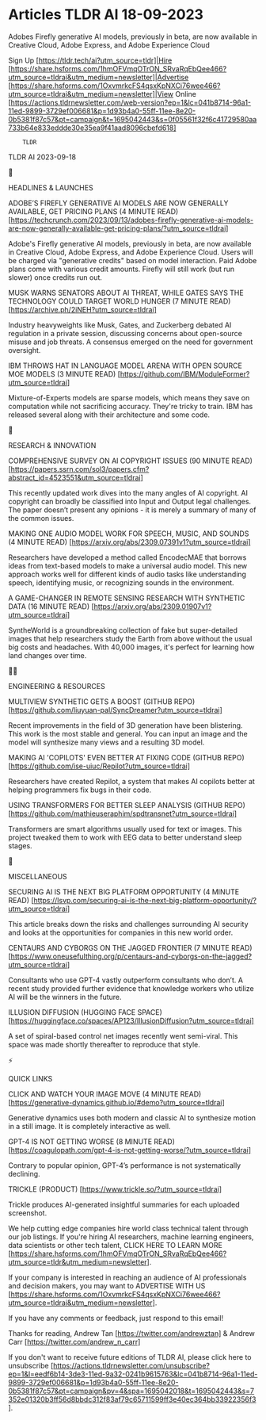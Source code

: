 # Articles TLDR AI 18-09-2023

Adobes Firefly generative AI models, previously in beta, are now
available in Creative Cloud, Adobe Express, and Adobe Experience
Cloud  

Sign Up [https://tldr.tech/ai?utm_source=tldr]|Hire
[https://share.hsforms.com/1hmOFVmqOTrON_SRvaRqEbQee466?utm_source=tldrai&utm_medium=newsletter]|Advertise
[https://share.hsforms.com/1OxvmrkcFS4qsxKpNXCi76wee466?utm_source=tldrai&utm_medium=newsletter]|View
Online
[https://actions.tldrnewsletter.com/web-version?ep=1&lc=041b8714-96a1-11ed-9899-3729ef006681&p=1d93b4a0-55ff-11ee-8e20-0b5381f87c57&pt=campaign&t=1695042443&s=0f05561f32f6c41729580aa733b64e833eddde30e35ea9f41aad8096cbefd618]


		TLDR 

TLDR AI 2023-09-18

🚀 

HEADLINES & LAUNCHES

ADOBE’S FIREFLY GENERATIVE AI MODELS ARE NOW GENERALLY AVAILABLE,
GET PRICING PLANS (4 MINUTE READ)
[https://techcrunch.com/2023/09/13/adobes-firefly-generative-ai-models-are-now-generally-available-get-pricing-plans/?utm_source=tldrai]

Adobe's Firefly generative AI models, previously in beta, are now
available in Creative Cloud, Adobe Express, and Adobe Experience
Cloud. Users will be charged via "generative credits" based on model
interaction. Paid Adobe plans come with various credit amounts.
Firefly will still work (but run slower) once credits run out. 

MUSK WARNS SENATORS ABOUT AI THREAT, WHILE GATES SAYS THE TECHNOLOGY
COULD TARGET WORLD HUNGER (7 MINUTE READ)
[https://archive.ph/2iNEH?utm_source=tldrai]

Industry heavyweights like Musk, Gates, and Zuckerberg debated AI
regulation in a private session, discussing concerns about open-source
misuse and job threats. A consensus emerged on the need for government
oversight. 

IBM THROWS HAT IN LANGUAGE MODEL ARENA WITH OPEN SOURCE MOE MODELS (3
MINUTE READ) [https://github.com/IBM/ModuleFormer?utm_source=tldrai]

Mixture-of-Experts models are sparse models, which means they save on
computation while not sacrificing accuracy. They're tricky to train.
IBM has released several along with their architecture and some code. 

🧠 

RESEARCH & INNOVATION

COMPREHENSIVE SURVEY ON AI COPYRIGHT ISSUES (90 MINUTE READ)
[https://papers.ssrn.com/sol3/papers.cfm?abstract_id=4523551&utm_source=tldrai]

This recently updated work dives into the many angles of AI copyright.
AI copyright can broadly be classified into Input and Output legal
challenges. The paper doesn’t present any opinions - it is merely a
summary of many of the common issues. 

MAKING ONE AUDIO MODEL WORK FOR SPEECH, MUSIC, AND SOUNDS (4 MINUTE
READ) [https://arxiv.org/abs/2309.07391v1?utm_source=tldrai]

Researchers have developed a method called EncodecMAE that borrows
ideas from text-based models to make a universal audio model. This new
approach works well for different kinds of audio tasks like
understanding speech, identifying music, or recognizing sounds in the
environment. 

A GAME-CHANGER IN REMOTE SENSING RESEARCH WITH SYNTHETIC DATA (16
MINUTE READ) [https://arxiv.org/abs/2309.01907v1?utm_source=tldrai]

SyntheWorld is a groundbreaking collection of fake but super-detailed
images that help researchers study the Earth from above without the
usual big costs and headaches. With 40,000 images, it's perfect for
learning how land changes over time. 

🧑‍💻 

ENGINEERING & RESOURCES

MULTIVIEW SYNTHETIC GETS A BOOST (GITHUB REPO)
[https://github.com/liuyuan-pal/SyncDreamer?utm_source=tldrai]

Recent improvements in the field of 3D generation have been
blistering. This work is the most stable and general. You can input an
image and the model will synthesize many views and a resulting 3D
model. 

MAKING AI 'COPILOTS' EVEN BETTER AT FIXING CODE (GITHUB REPO)
[https://github.com/ise-uiuc/Repilot?utm_source=tldrai]

Researchers have created Repilot, a system that makes AI copilots
better at helping programmers fix bugs in their code. 

USING TRANSFORMERS FOR BETTER SLEEP ANALYSIS (GITHUB REPO)
[https://github.com/mathieuseraphim/spdtransnet?utm_source=tldrai]

Transformers are smart algorithms usually used for text or images.
This project tweaked them to work with EEG data to better understand
sleep stages. 

🎁 

MISCELLANEOUS

SECURING AI IS THE NEXT BIG PLATFORM OPPORTUNITY (4 MINUTE READ)
[https://lsvp.com/securing-ai-is-the-next-big-platform-opportunity/?utm_source=tldrai]

This article breaks down the risks and challenges surrounding AI
security and looks at the opportunities for companies in this new
world order. 

CENTAURS AND CYBORGS ON THE JAGGED FRONTIER (7 MINUTE READ)
[https://www.oneusefulthing.org/p/centaurs-and-cyborgs-on-the-jagged?utm_source=tldrai]

Consultants who use GPT-4 vastly outperform consultants who don’t. A
recent study provided further evidence that knowledge workers who
utilize AI will be the winners in the future. 

ILLUSION DIFFUSION (HUGGING FACE SPACE)
[https://huggingface.co/spaces/AP123/IllusionDiffusion?utm_source=tldrai]

A set of spiral-based control net images recently went semi-viral.
This space was made shortly thereafter to reproduce that style. 

⚡ 

QUICK LINKS

CLICK AND WATCH YOUR IMAGE MOVE (4 MINUTE READ)
[https://generative-dynamics.github.io/#demo?utm_source=tldrai]

Generative dynamics uses both modern and classic AI to synthesize
motion in a still image. It is completely interactive as well. 

GPT-4 IS NOT GETTING WORSE (8 MINUTE READ)
[https://coagulopath.com/gpt-4-is-not-getting-worse/?utm_source=tldrai]

Contrary to popular opinion, GPT-4’s performance is not
systematically declining. 

TRICKLE (PRODUCT) [https://www.trickle.so/?utm_source=tldrai]

Trickle produces AI-generated insightful summaries for each uploaded
screenshot. 

 We help cutting edge companies hire world class technical talent
through our job listings. If you're hiring AI researchers, machine
learning engineers, data scientists or other tech talent, CLICK HERE
TO LEARN MORE
[https://share.hsforms.com/1hmOFVmqOTrON_SRvaRqEbQee466?utm_source=tldr&utm_medium=newsletter].


If your company is interested in reaching an audience of AI
professionals and decision makers, you may want to ADVERTISE WITH US
[https://share.hsforms.com/1OxvmrkcFS4qsxKpNXCi76wee466?utm_source=tldrai&utm_medium=newsletter].


If you have any comments or feedback, just respond to this email! 

Thanks for reading, 
Andrew Tan [https://twitter.com/andrewztan] & Andrew Carr
[https://twitter.com/andrew_n_carr] 

If you don't want to receive future editions of TLDR AI, please click
here to unsubscribe
[https://actions.tldrnewsletter.com/unsubscribe?ep=1&l=eedf6b14-3de3-11ed-9a32-0241b9615763&lc=041b8714-96a1-11ed-9899-3729ef006681&p=1d93b4a0-55ff-11ee-8e20-0b5381f87c57&pt=campaign&pv=4&spa=1695042018&t=1695042443&s=7352e01320b3ff56d8bbdc312f83af79c65711599ff3e40ec364bb33922356f3].